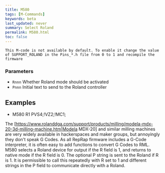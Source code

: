 ```yaml
---
title: M580
tags: [M-Commands] 
keywords: beta 
last_updated: never 
summary: Select Roland 
permalink: M580.html
toc: false 
---
```



` This M-code is not available by default. To enable it change the value of SUPPORT_ROLAND in the Pins_*.h file from 0 to 1 and recompile the firmware `

### Parameters

* `Rnnn` Whether Roland mode should be activated
* `Pnnn` Initial text to send to the Roland controller

## Examples

* M580 R1 PVS4;!VZ2;!MC1;

The [https://www.rolanddga.com/support/products/milling/modela-mdx-20-3d-milling-machine.htm|Modela MDX-20] and similar milling machines are very widely available in hackerspaces and maker groups, but annoyingly they don't speak G Codes. As all RepRap firmware includes a G-Code interpreter, it is often easy to add functions to convert G Codes to RML. M580 selects a Roland device for output if the R field is 1, and returns to native mode if the R field is 0. The optional P string is sent to the Roland if R is 1. It is permissible to call this repeatedly with R set to 1 and different strings in the P field to communicate directly with a Roland.

